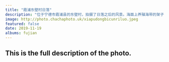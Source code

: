 ```yaml
---
title: "霞浦东壁村日落"
description: "位于宁德市霞浦县的东壁村，拍摄了日落之后的风景。海面上养殖海带的架子连绵不断，海面的深蓝色、架子映射的晚霞绯红，在同一个平面上行程了互补色。"
image: http://photo.chachaphoto.uk/xiapudongbicunriluo.jpeg
featured: false
date: 2019-11-19
albums: fujian
---
```


## This is the full description of the photo.
